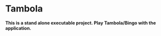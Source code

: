 # Tambola

#### This is a stand alone executable project. Play Tambola/Bingo with the application. 
